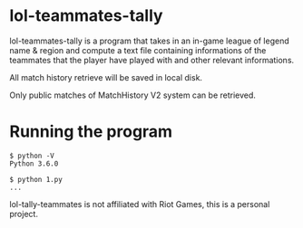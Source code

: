 # lol-teammates-tally

lol-teammates-tally is a program that takes in an in-game league of legend name & region and compute a text file containing informations of the teammates that the player have played with and other relevant informations.

All match history retrieve will be saved in local disk.

Only public matches of MatchHistory V2 system can be retrieved.

# Running the program
```
$ python -V
Python 3.6.0

$ python 1.py
...
```

lol-tally-teammates is not affiliated with Riot Games, this is a personal project.

